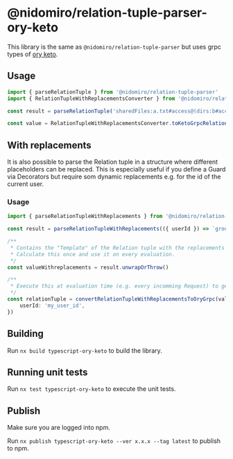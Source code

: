 # @nidomiro/relation-tuple-parser-ory-keto

This library is the same as `@nidomiro/relation-tuple-parser` but uses grpc types of [ory keto](https://www.ory.sh/docs/keto/).

## Usage

```ts
import { parseRelationTuple } from '@nidomiro/relation-tuple-parser'
import { RelationTupleWithReplacementsConverter } from '@nidomiro/relation-tuple-parser-ory-keto'

const result = parseRelationTuple('sharedFiles:a.txt#access@(dirs:b#access)').unwrapOrThrow()

const value = RelationTupleWithReplacementsConverter.toKetoGrpcRelationTuple(result)
```

## With replacements

It is also possible to parse the Relation tuple in a structure where different placeholders can be replaced.
This is especially useful if you define a Guard via Decorators but require som dynamic replacements e.g. for the id of
the current user.

### Usage

```ts
import { parseRelationTupleWithReplacements } from '@nidomiro/relation-tuple-parser-ory-keto'

const result = parseRelationTupleWithReplacements(({ userId }) => `groups:admin#member@${userId}`)

/**
 * Contains the "Template" of the Relation tuple with the replacements defined above.
 * Calculate this once and use it on every evaluation.
 */
const valueWithreplacements = result.unwrapOrThrow()

/**
 * Execute this at evaluation time (e.g. every incomming Request) to get the actual ory Relation tuple send to keto via grpc.
 */
const relationTuple = convertRelationTupleWithReplacementsToOryGrpc(valueWithreplacements, {
	userId: 'my_user_id',
})
```

## Building

Run `nx build typescript-ory-keto` to build the library.

## Running unit tests

Run `nx test typescript-ory-keto` to execute the unit tests.

## Publish

Make sure you are logged into npm.

Run `nx publish typescript-ory-keto --ver x.x.x --tag latest` to publish to npm.
